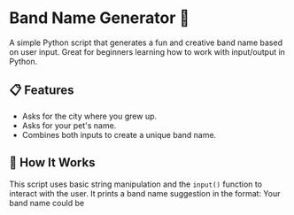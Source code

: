 # Band Name Generator 🎸

A simple Python script that generates a fun and creative band name based on user input. Great for beginners learning how to work with input/output in Python.

## 📋 Features

- Asks for the city where you grew up.
- Asks for your pet's name.
- Combines both inputs to create a unique band name.

## 🧠 How It Works

This script uses basic string manipulation and the `input()` function to interact with the user. It prints a band name suggestion in the format:
Your band name could be <City> <Pet>
